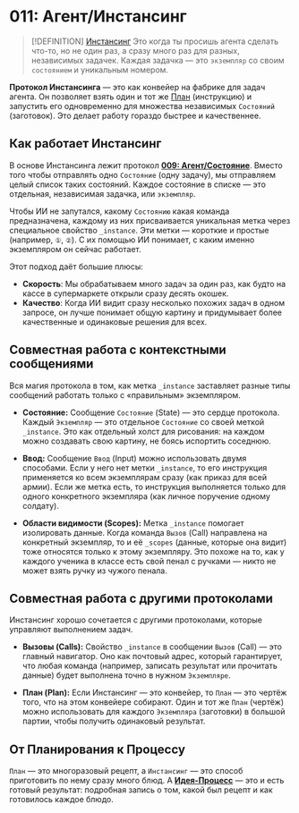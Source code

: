 # 011: Агент/Инстансинг

> [!DEFINITION] [Инстансинг](./000_glossary.md)
> Это когда ты просишь агента сделать что-то, но не один раз, а сразу много раз для разных, независимых задачек. Каждая задачка — это `экземпляр` со своим `состоянием` и уникальным номером.



**Протокол Инстансинга** — это как конвейер на фабрике для задач агента. Он позволяет взять один и тот же [План](./010_agent_plan.md) (инструкцию) и запустить его одновременно для множества независимых `Состояний` (заготовок). Это делает работу гораздо быстрее и качественнее.

## Как работает Инстансинг

В основе Инстансинга лежит протокол **[009: Агент/Состояние](./009_agent_state.md)**. Вместо того чтобы отправлять одно `Состояние` (одну задачу), мы отправляем целый список таких состояний. Каждое состояние в списке — это отдельная, независимая задачка, или `экземпляр`.

Чтобы ИИ не запутался, какому `Состоянию` какая команда предназначена, каждому из них присваивается уникальная метка через специальное свойство `_instance`. Эти метки — короткие и простые (например, `①`, `②`). С их помощью ИИ понимает, с каким именно экземпляром он сейчас работает.

Этот подход даёт большие плюсы:

- **Скорость**: Мы обрабатываем много задач за один раз, как будто на кассе в супермаркете открыли сразу десять окошек.
- **Качество**: Когда ИИ видит сразу несколько похожих задач в одном запросе, он лучше понимает общую картину и придумывает более качественные и одинаковые решения для всех.

## Совместная работа с контекстными сообщениями

Вся магия протокола в том, как метка `_instance` заставляет разные типы сообщений работать только с «правильным» экземпляром.

- **Состояние:** Сообщение `Состояние` (State) — это сердце протокола. Каждый `Экземпляр` — это отдельное `Состояние` со своей меткой `_instance`. Это как отдельный холст для рисования: на каждом можно создавать свою картину, не боясь испортить соседнюю.



- **Ввод:** Сообщение `Ввод` (Input) можно использовать двумя способами. Если у него нет метки `_instance`, то его инструкция применяется ко всем экземплярам сразу (как приказ для всей армии). Если же метка есть, то инструкция выполняется только для одного конкретного экземпляра (как личное поручение одному солдату).



- **Области видимости (Scopes):** Метка `_instance` помогает изолировать данные. Когда команда `Вызов` (Call) направлена на конкретный экземпляр, то и её `_scopes` (данные, которые она видит) тоже относятся только к этому экземпляру. Это похоже на то, как у каждого ученика в классе есть свой пенал с ручками — никто не может взять ручку из чужого пенала.



## Совместная работа с другими протоколами

Инстансинг хорошо сочетается с другими протоколами, которые управляют выполнением задач.

- **Вызовы (Calls):** Свойство `_instance` в сообщении `Вызов` (Call) — это главный навигатор. Оно как почтовый адрес, который гарантирует, что любая команда (например, записать результат или прочитать данные) будет выполнена точно в нужном `Экземпляре`.



- **План (Plan):** Если Инстансинг — это конвейер, то `План` — это чертёж того, что на этом конвейере собирают. Один и тот же `План` (чертёж) можно использовать для каждого `Экземпляра` (заготовки) в большой партии, чтобы получить одинаковый результат.



## От Планирования к Процессу

`План` — это многоразовый рецепт, а `Инстансинг` — это способ приготовить по нему сразу много блюд. А **[Идея-Процесс](./203_idea_process.md)** — это и есть готовый результат: подробная запись о том, какой был рецепт и как готовилось каждое блюдо.
